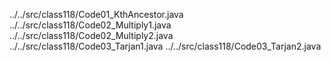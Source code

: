 ../../src/class118/Code01_KthAncestor.java
../../src/class118/Code02_Multiply1.java
../../src/class118/Code02_Multiply2.java
../../src/class118/Code03_Tarjan1.java
../../src/class118/Code03_Tarjan2.java
